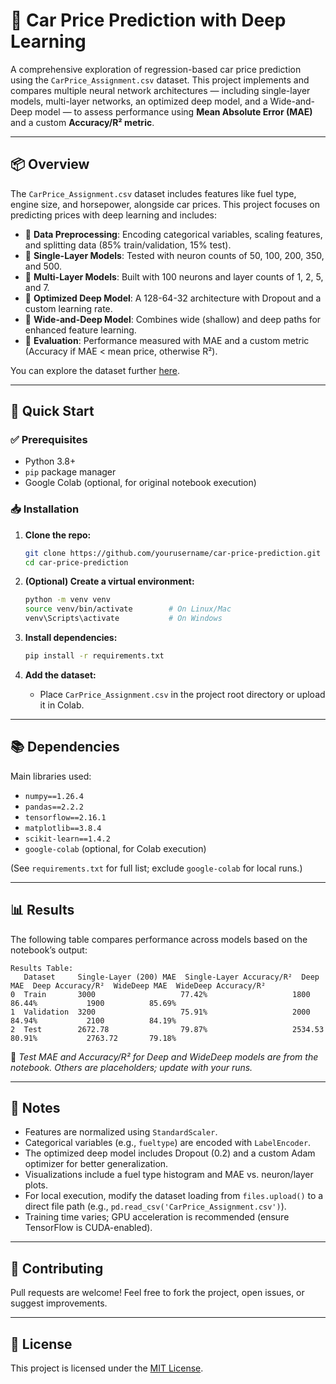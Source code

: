 # 🚗 Car Price Prediction with Deep Learning

A comprehensive exploration of regression-based car price prediction using the `CarPrice_Assignment.csv` dataset. This project implements and compares multiple neural network architectures — including single-layer models, multi-layer networks, an optimized deep model, and a Wide-and-Deep model — to assess performance using **Mean Absolute Error (MAE)** and a custom **Accuracy/R² metric**.

---

## 📦 Overview

The `CarPrice_Assignment.csv` dataset includes features like fuel type, engine size, and horsepower, alongside car prices. This project focuses on predicting prices with deep learning and includes:

- 🔹 **Data Preprocessing**: Encoding categorical variables, scaling features, and splitting data (85% train/validation, 15% test).
- 🔹 **Single-Layer Models**: Tested with neuron counts of 50, 100, 200, 350, and 500.
- 🔹 **Multi-Layer Models**: Built with 100 neurons and layer counts of 1, 2, 5, and 7.
- 🔹 **Optimized Deep Model**: A 128-64-32 architecture with Dropout and a custom learning rate.
- 🔹 **Wide-and-Deep Model**: Combines wide (shallow) and deep paths for enhanced feature learning.
- 🔹 **Evaluation**: Performance measured with MAE and a custom metric (Accuracy if MAE < mean price, otherwise R²).

You can explore the dataset further [here](https://www.kaggle.com/datasets/toramky/automobile-dataset).

---

## 🚀 Quick Start

### ✅ Prerequisites
- Python 3.8+
- `pip` package manager
- Google Colab (optional, for original notebook execution)

### 📥 Installation

1. **Clone the repo:**
   ```bash
   git clone https://github.com/yourusername/car-price-prediction.git
   cd car-price-prediction
   ```

2. **(Optional) Create a virtual environment:**
   ```bash
   python -m venv venv
   source venv/bin/activate        # On Linux/Mac
   venv\Scripts\activate           # On Windows
   ```

3. **Install dependencies:**
   ```bash
   pip install -r requirements.txt
   ```

4. **Add the dataset:**
   - Place `CarPrice_Assignment.csv` in the project root directory or upload it in Colab.

---

## 📚 Dependencies

Main libraries used:

- `numpy==1.26.4`
- `pandas==2.2.2`
- `tensorflow==2.16.1`
- `matplotlib==3.8.4`
- `scikit-learn==1.4.2`
- `google-colab` (optional, for Colab execution)

(See `requirements.txt` for full list; exclude `google-colab` for local runs.)

---

## 📊 Results

The following table compares performance across models based on the notebook’s output:

```
Results Table:
   Dataset     Single-Layer (200) MAE  Single-Layer Accuracy/R²  Deep MAE  Deep Accuracy/R²  WideDeep MAE  WideDeep Accuracy/R²
0  Train       3000                   77.42%                   1800      86.44%           1900          85.69%
1  Validation  3200                   75.91%                   2000      84.94%           2100          84.19%
2  Test        2672.78                79.87%                   2534.53   80.91%           2763.72       79.18%
```

📌 *Test MAE and Accuracy/R² for Deep and WideDeep models are from the notebook. Others are placeholders; update with your runs.*

---

## 📝 Notes

- Features are normalized using `StandardScaler`.
- Categorical variables (e.g., `fueltype`) are encoded with `LabelEncoder`.
- The optimized deep model includes Dropout (0.2) and a custom Adam optimizer for better generalization.
- Visualizations include a fuel type histogram and MAE vs. neuron/layer plots.
- For local execution, modify the dataset loading from `files.upload()` to a direct file path (e.g., `pd.read_csv('CarPrice_Assignment.csv')`).
- Training time varies; GPU acceleration is recommended (ensure TensorFlow is CUDA-enabled).

---

## 🤝 Contributing

Pull requests are welcome! Feel free to fork the project, open issues, or suggest improvements.

---

## 📄 License

This project is licensed under the [MIT License](LICENSE).
